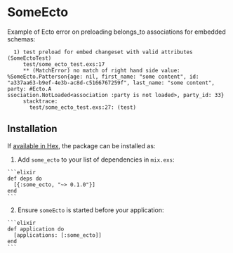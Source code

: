 # SomeEcto

Example of Ecto error on preloading belongs_to associations for embedded schemas:

```
  1) test preload for embed changeset with valid attributes (SomeEctoTest)
     test/some_ecto_test.exs:17
     ** (MatchError) no match of right hand side value: %SomeEcto.Patterson{age: nil, first_name: "some content", id: "a337aa63-b9ef-4e3b-ac8d-c5166767259f", last_name: "some content", party: #Ecto.A
ssociation.NotLoaded<association :party is not loaded>, party_id: 33}
     stacktrace:
       test/some_ecto_test.exs:27: (test)
```

## Installation

If [available in Hex](https://hex.pm/docs/publish), the package can be installed as:

  1. Add `some_ecto` to your list of dependencies in `mix.exs`:

    ```elixir
    def deps do
      [{:some_ecto, "~> 0.1.0"}]
    end
    ```

  2. Ensure `someEcto` is started before your application:

    ```elixir
    def application do
      [applications: [:some_ecto]]
    end
    ```
